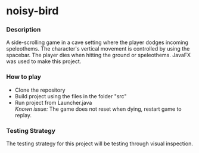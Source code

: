 # noisy-bird
### Description
A side-scrolling game in a cave setting where the player dodges incoming speleothems. The character's vertical movement is controlled by using the spacebar. The player dies when hitting the ground or speleothems. JavaFX was used to make this project.

### How to play
* Clone the repository  
* Build project using the files in the folder "src"
* Run project from Launcher.java  
<i> Known issue: </i> The game does not reset when dying, restart game to replay.

### Testing Strategy
The testing strategy for this project will be testing through visual inspection.

